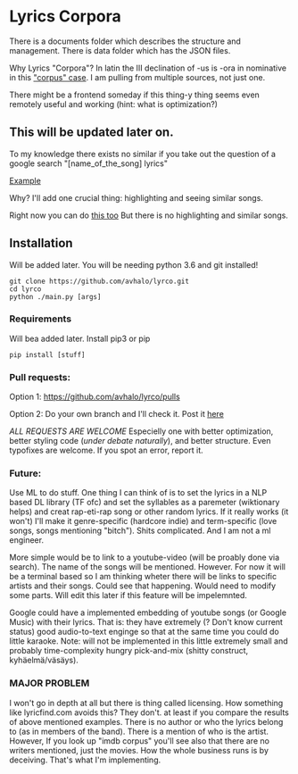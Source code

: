 # Lyrics Corpora

There is a documents folder which describes the structure and management. There is data folder which has the JSON files. 

Why Lyrics "Corpora"? In latin the III declination of -us is -ora in nominative in this ["corpus" case](http://latindictionary.wikidot.com/noun:corpus). I am pulling from multiple sources, not just one.

There might be a frontend someday if this thing-y thing seems even remotely useful and working (hint: what is optimization?)
## This will be updated later on.

To my knowledge there exists no similar if you take out the question of a google search "[name_of_the_song] lyrics"

[Example](https://www.google.com/search?client=firefox-b-d&q=remember+the+name+lyrics)

Why? I'll add one crucial thing: highlighting and seeing similar songs.

Right now you can do [this too](https://www.google.com/search?client=firefox-b-d&q=back+when+mark+walberg+was+lyrics)
But there is no highlighting and similar songs.

## Installation
Will be added later.
You will be needing python 3.6 and git installed!
```
git clone https://github.com/avhalo/lyrco.git
cd lyrco
python ./main.py [args]
```

### Requirements
Will bea added later. Install pip3 or pip
```
pip install [stuff]
```

### Pull requests:

Option 1: https://github.com/avhalo/lyrco/pulls

Option 2: Do your own branch and I'll check it. Post it [here](https://github.com/avhalo/lyrco/issues)

*ALL REQUESTS ARE WELCOME* Especielly one with better optimization, better styling code (_under debate naturally_), and better structure. Even typofixes are welcome. If you spot an error, report it.


### Future:
Use ML to do stuff. One thing I can think of is to set the lyrics in a NLP based DL library (TF ofc) and set the syllables as a paremeter (wiktionary helps) and creat rap-eti-rap song or other random lyrics. If it really works (it won't) I'll make it genre-specific (hardcore indie) and term-specific (love songs, songs mentioning "bitch"). Shits complicated. And I am not a ml engineer.

More simple would be to link to a youtube-video (will be proably done via search). The name of the songs will be mentioned. However. For now it will be a terminal based so I am thinking wheter there will be links to specific artists and their songs. Could see that happening. Would need to modify some parts. Will edit this later if this feature will be impelemnted.

Google could have a implemented embedding of youtube songs (or Google Music) with their lyrics. That is: they have extremely (? Don't know current status) good audio-to-text enginge so that at the same time you could do little karaoke. Note: will not be implemented in this little extremely small and probably time-complexity hungry pick-and-mix (shitty construct, kyhäelmä/väsäys).

### MAJOR PROBLEM

I won't go in depth at all but there is thing called licensing. How something like lyricfind.com avoids this? They don't. at least if you compare the results of above mentioned examples. There is no author or who the lyrics belong to (as in members of the band). There is a mention of who is the artist. However, If you look up "imdb corpus" you'll see also that there are no writers mentioned, just the movies. How the whole business runs is by deceiving. That's what I'm implementing.  